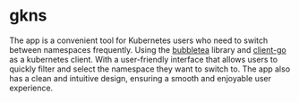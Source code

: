 # gkns
The app is a convenient tool for Kubernetes users who need to switch between namespaces frequently. Using the [bubbletea](https://github.com/charmbracelet/bubbletea) library and [client-go](https://github.com/kubernetes/client-go) as a kubernetes client.
With a user-friendly interface that allows users to quickly filter and select the namespace they want to switch to. The app also has a clean and intuitive design, ensuring a smooth and enjoyable user experience.

